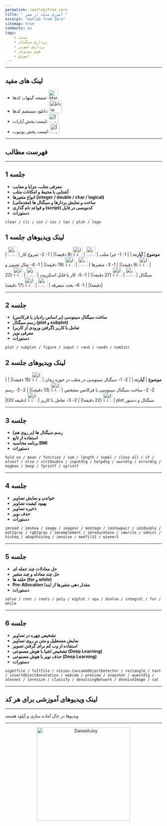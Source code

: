 ```yaml
---
permalink: /matlab/from_zero
title: " آموزش متلب از صفر "
excerpt: "matlab from Zero"
sitemap: true
comments: on
tags:
    - متلب
    - پردازش سیگنال
    - پردازش تصویر
    - هوش مصنوعی
    - آموزش
---
```



<div id="5884225788"><script type="text/JavaScript" src="https://www.aparat.com/embed/Am63Y?data[rnddiv]=5884225788&data[responsive]=yes&&recom=none"></script></div>

---

## لینک های مفید
- صفحه گیتهاب کدها: <a  href="http://github.com/DaneshJoy/matlab_from_zero" target="_blank"><img src="{{ '/assets/images/github.png' | relative_url }}" width="30px" title="Matlab_from_Zero on Github" alt="Matlab_from_Zero on Github"></a><br/>
- دانلود مستقیم کدها: <a  href="https://github.com/DaneshJoy/matlab_from_zero/archive/master.zip"><img src="{{ '/assets/images/download.png' | relative_url }}" width="40px" title="دانلود" alt="دانلود"></a><br/>
- لیست پخش آپارات: <a  href="https://www.aparat.com/playlist/363987" target="_blank"><img src="{{ '/assets/images/aparat.png' | relative_url }}" width="30px" title="آموزش متلب از صفر" alt="آموزش متلب از صفر"></a><br/>
- لیست پخش یوتیوب: <a  href="https://www.youtube.com/playlist?list=PL9-MxhpGclp-Z7ffVSM9g7KIaUYCWvlc-" target="_blank"><img src="{{ '/assets/images/youtube.png' | relative_url }}" width="30px" title="آموزش متلب از صفر" alt="آموزش متلب از صفر"></a><br/>

-------------------------------------
## فهرست مطالب
-------------------------------------

## جلسه 1
- **معرفی متلب، مزایا و معایب**
- **آشنایی با محیط و امکانات متلب**
- **انواع متغیرها (integer / double / char / logical)**
- &#x202b; **ساخت و نمایش بردارها و سیگنال ها (مقدماتی)**
- &#x202b; **کدنویسی در فایل (script) و قواعد نام گذاری**
- **دستورات**
```
clear / clc / sin / cos / tan / plot / logo
```

## لینک ویدیوهای جلسه 1

| **موضوع** | **آپارت** |
| 1- 1- چرا متلب | <a href="https://youtu.be/HS1eJPUPbQw" target="_blank"><img src="{{ '/assets/images/youtube.png' | relative_url }}" width="30px" title="یوتیوب" alt="یوتیوب"></a> | <a href="https://www.aparat.com/v/Am63Y?playlist=363987" target="_blank"><img src="{{ '/assets/images/aparat.png' | relative_url }}" width="30px" title="اپارات" alt="اپارات"></a> (9 دقیقه)|
| 1- 2- شروع کار | <a href="https://youtu.be/IWCEPrRJKdw" target="_blank"><img src="{{ '/assets/images/youtube.png' | relative_url }}" width="30px" title="یوتیوب" alt="یوتیوب"></a> | <a href="https://www.aparat.com/v/sfprX?playlist=363987" target="_blank"><img src="{{ '/assets/images/aparat.png' | relative_url }}" width="30px" title="اپارات" alt="اپارات"></a> (9 دقیقه)|
| 1- 3- متغیرها | <a href="https://youtu.be/04Chf2vZwBY" target="_blank"><img src="{{ '/assets/images/youtube.png' | relative_url }}" width="30px" title="یوتیوب" alt="یوتیوب"></a> | <a href="https://www.aparat.com/v/HkoA9?playlist=363987" target="_blank"><img src="{{ '/assets/images/aparat.png' | relative_url }}" width="30px" title="اپارات" alt="اپارات"></a> (19 دقیقه)|
| 1- 4- مثال تصویر و سیگنال | <a href="https://youtu.be/xFwoAVSKN-s" target="_blank"><img src="{{ '/assets/images/youtube.png' | relative_url }}" width="30px" title="یوتیوب" alt="یوتیوب"></a> | <a href="https://www.aparat.com/v/C5H3B?playlist=363987" target="_blank"><img src="{{ '/assets/images/aparat.png' | relative_url }}" width="30px" title="اپارات" alt="اپارات"></a> (27 دقیقه)|
| 1- 5- کار با فایل اسکریپت | <a href="https://youtu.be/jczD3XtnbYs" target="_blank"><img src="{{ '/assets/images/youtube.png' | relative_url }}" width="30px" title="یوتیوب" alt="یوتیوب"></a> | <a href="https://www.aparat.com/v/L3qS4?playlist=363987" target="_blank"><img src="{{ '/assets/images/aparat.png' | relative_url }}" width="30px" title="اپارات" alt="اپارات"></a> (22 دقیقه)|
| 1- 6- بحث متفرقه | <a href="https://youtu.be/l-RM_eMfTmI" target="_blank"><img src="{{ '/assets/images/youtube.png' | relative_url }}" width="30px" title="یوتیوب" alt="یوتیوب"></a> | <a href="https://www.aparat.com/v/58nBg?playlist=363987" target="_blank"><img src="{{ '/assets/images/aparat.png' | relative_url }}" width="30px" title="اپارات" alt="اپارات"></a> (17 دقیقه)|


--------------------------
## جلسه 2
- &#x202b;**ساخت سیگنال سینوسی (بر اساس رادیان یا فرکانس)**
- **رسم سیگنال (plot و subplot)**
- **&#x202b;تعامل با کاربر (گرفتن ورودی از کاربر)**
- **معرفی نویز**
- **دستورات**
```
plot / subplot / figure / input / rand / randn / num2str
```

## لینک ویدیوهای جلسه 2

| **موضوع** | **آپارت** |
| 2- 1- سیگنال سینوسی در متلب در حوزه زمان | <a href="https://aparat.com/v/Urofe?playlist=363987" target="_blank"><img src="{{ '/assets/images/aparat.png' | relative_url }}" width="30px" title="اپارات" alt="اپارات"></a> (15 دقیقه)|
| 2- 2- ساخت سیگنال سینوسی با فرکانس مشخص | <a href="https://aparat.com/v/5rbt3?playlist=363987" target="_blank"><img src="{{ '/assets/images/aparat.png' | relative_url }}" width="30px" title="اپارات" alt="اپارات"></a> (13 دقیقه)|
| &#x202b;2- 3- رسم سیگنال و دستور plot | <a href="https://aparat.com/v/UhFTD?playlist=363987" target="_blank"><img src="{{ '/assets/images/aparat.png' | relative_url }}" width="30px" title="اپارات" alt="اپارات"></a> (22 دقیقه)|
| 2- 3- تعامل با کاربر | <a href="https://aparat.com/v/CHWLo?playlist=363987" target="_blank"><img src="{{ '/assets/images/aparat.png' | relative_url }}" width="30px" title="اپارات" alt="اپارات"></a> (دقیقه 20)|

--------------------------
## جلسه 3
- &#x202b; **رسم سیگنال ها (بر روی هم)**
- **استفاده از تابع**
- **برنامه محاسبه BMI**
- **دستورات**
```
hold on / mean / function / sum / length / numel / close all / if / elseif / else / str2double / inputdlg / helpdlg / warndlg / errordlg / msgbox / beep / fprintf / sprintf
```

--------------------------
## جلسه 4
- **خواندن و نمایش تصاویر**
- **بهبود کیفیت تصاویر**
- **ذخیره تصاویر**
- **حذف نویز**
- **دستورات**
```
imread / imshow / image / imagesc / montage / imshowpair / im2double /  mat2gray / rgb2gray / imcomplement / imreducehaze / imwrite / imhist / histeq / adapthisteq / imnoise / medfilt2 / wiener2
```

--------------------------
## جلسه 5
- **حل معادلات چند جمله ای**
- **حل چند معادله و چند متغیر**
- **حلقه ها (for و while)**
- **Pre-Allocation مقدار دهی متغیرها از ابتدا**
- **دستورات**
```
solve / root / roots / poly / ezplot / vpa / dsolve / integral / for / while
```

--------------------------
## جلسه 6
- **تشخیص چهره در تصاویر**
- **نمایش مستطیل و متن بر روی تصاویر**
- **استفاده از وب کم برای گرفتن تصویر**
- **تشخیص اشیا با هوش مصنوعی (Deep Learning)**
- **حذف نویز با هوش مصنوعی (Deep Learning)**
- **دستورات**
```
uigetfile / fullfile / vision.CascadeObjectDetector / rectangle / text / insertObjectAnnotation / webcam / preview / snapshot / questdlg / alexnet / imresize / classify / denoisingNetwork / denoiseImage / cat
```

-------------------------------------

## لینک ویدیوهای آموزشی برای هر کد

-------------------------------------

ویدیوها در حال آماده سازی و آپلود هستند

-------------------------------------

<p align="center">
  <a href="https://daneshjoy.ir">
    <img src="{{ '/assets/images/DaneshJoy.png' | relative_url }}" width="300px" title="DaneshJoy" alt="DaneshJoy"> 
  </a>
</p>

<div class="well">
<div class="rw-ui-container"></div>
</div>

